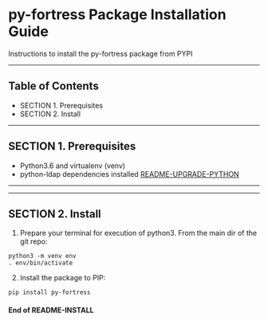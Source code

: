 # py-fortress Package Installation Guide
 
Instructions to install the py-fortress package from PYPI
_____________________________________________________________________________
## Table of Contents
 * SECTION 1. Prerequisites
 * SECTION 2. Install
______________________________________________________________________________
## SECTION 1. Prerequisites

 * Python3.6 and virtualenv (venv)
 * python-ldap dependencies installed [README-UPGRADE-PYTHON](./README-UPGRADE-PYTHON.md)
___________________________________________________________________________________
______________________________________________________________________________
## SECTION 2. Install


1. Prepare your terminal for execution of python3.  From the main dir of the git repo:
```
python3 -m venv env
. env/bin/activate
```

2. Install the package to PIP:
```
pip install py-fortress
```

#### End of README-INSTALL
